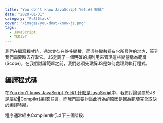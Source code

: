 ```yaml
---
title: "You don't know JavaScript Yet:#4 範疇"
date: "2020-01-31"
category: "FullStack"
cover: "/images/you-dont-know-js.png"
tags:
  - JavaScript
  - YDKJSY
---
```


我們在編寫程式時，通常會存在許多變數，而這些變數都有它所居住的地方，等到我們需要時去存取它。JS定義了一個明確的規則用來管理這些變量稱為範疇(Scope)，在我們討論範疇之前，我們必須先理解JS是如何處理與執行程式。

## 編譯程式碼

在[You don't know JavaScript Yet:#1 什麼是JavaScript](/archives/2020-01-01-you-dont-know-js-yet-1)中，我們討論過關於JS是屬於Compiler(編譯)語言，而我們需要討論此行為的原因是因為範疇完全取決於編譯時期。

程序通常經由Compiler執行以下三個階段:

